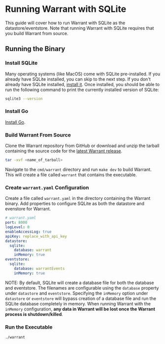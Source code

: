 # Running Warrant with SQLite

This guide will cover how to run Warrant with SQLite as the datastore/eventstore. Note that running Warrant with SQLite requires that you build Warrant from source.

## Running the Binary

### Install SQLite

Many operating systems (like MacOS) come with SQLite pre-installed. If you already have SQLite installed, you can skip to the next step. If you don't already have SQLite installed, [install it](https://www.tutorialspoint.com/sqlite/sqlite_installation.htm). Once installed, you should be able to run the following command to print the currently installed version of SQLite:

```bash
sqlite3 --version
```

### Install Go

[Install Go](https://go.dev/doc/install).

### Build Warrant From Source

Clone the Warrant repository from GitHub or download and unzip the tarball containing the source code for the [latest Warrant release](https://github.com/warrant-dev/warrant/releases/latest).

```bash
tar -xvf <name_of_tarball>
```

Navigate to the `cmd/warrant` directory and run `make dev` to build Warrant. This will create a file called `warrant` that contains the executable.

### Create `warrant.yaml` Configuration

Create a file called `warrant.yaml` in the directory containing the Warrant binary. Add properties to configure SQLite as both the datastore and evenstore for Warrant.

```yaml
# warrant.yaml
port: 8000
logLevel: 0
enableAccessLog: true
apiKey: replace_with_api_key
datastore:
  sqlite:
    database: warrant
    inMemory: true
eventstore:
  sqlite:
    database: warrantEvents
    inMemory: true
```

NOTE: By default, SQLite will create a database file for both the database and eventstore. The filenames are configurable using the `database` property under `datastore` and `eventstore`. Specifying the `inMemory` option under `datastore` or `eventstore` will bypass creation of a database file and run the SQLite database completely in memory. When running Warrant with the `inMemory` configuration, **any data in Warrant will be lost once the Warrant process is shutdown/killed**.

### Run the Executable

```bash
./warrant
```
